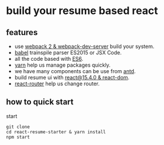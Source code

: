 # build your resume based react

## features

- use [webpack 2 & webpack-dev-server]() build your system.
- [babel]() trainspile parser ES2015 or JSX Code.
- all the code based with [ES6]().
- [yarn]() help us manage packages quickly.
- we have many components can be use from [antd]().
- build resume ui with [react@15.4.0 & react-dom]().
- [react-router]() help us change router.

## how to quick start

start

```
git clone
cd react-resume-starter & yarn install
npm start
```
